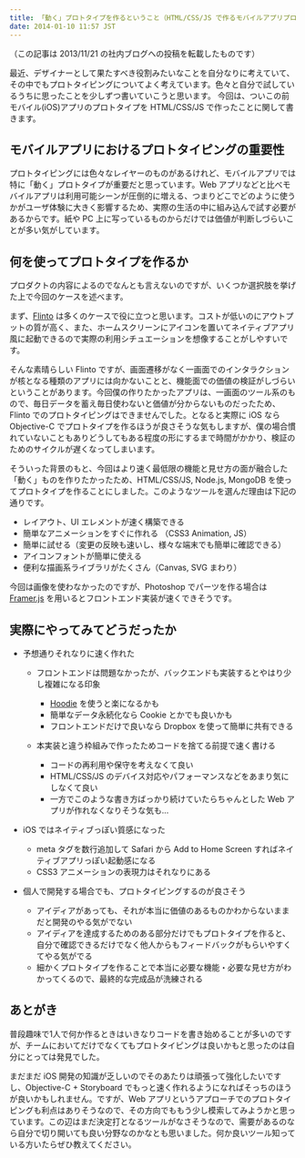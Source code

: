 ```yaml
---
title: 「動く」プロトタイプを作るということ（HTML/CSS/JS で作るモバイルアプリプロトタイプ編）
date: 2014-01-10 11:57 JST
---
```


（この記事は 2013/11/21 の社内ブログへの投稿を転載したものです）

最近、デザイナーとして果たすべき役割みたいなことを自分なりに考えていて、その中でもプロトタイピングについてよく考えています。色々と自分で試しているうちに思ったことを少しずつ書いていこうと思います。 今回は、ついこの前モバイル(iOS)アプリのプロトタイプを HTML/CSS/JS で作ったことに関して書きます。

## モバイルアプリにおけるプロトタイピングの重要性
プロトタイピングには色々なレイヤーのものがあるけれど、モバイルアプリでは特に「動く」プロトタイプが重要だと思っています。Web アプリなどと比べモバイルアプリは利用可能シーンが圧倒的に増える、つまりどこでどのように使うかがユーザ体験に大きく影響するため、実際の生活の中に組み込んで試す必要があるからです。紙や PC 上に写っているものからだけでは価値が判断しづらいことが多い気がしています。

## 何を使ってプロトタイプを作るか
プロダクトの内容によるのでなんとも言えないのですが、いくつか選択肢を挙げた上で今回のケースを述べます。

まず、[Flinto](https://www.flinto.com/) は多くのケースで役に立つと思います。コストが低いのにアウトプットの質が高く、また、ホームスクリーンにアイコンを置いてネイティブアプリ風に起動できるので実際の利用シチュエーションを想像することがしやすいです。

そんな素晴らしい Flinto ですが、画面遷移がなく一画面でのインタラクションが核となる種類のアプリには向かないことと、機能面での価値の検証がしづらいということがあります。今回僕の作りたかったアプリは、一画面のツール系のもので、毎日データを蓄え毎日使わないと価値が分からないものだったため、Flinto でのプロトタイピングはできませんでした。となると実際に iOS なら Objective-C でプロトタイプを作るほうが良さそうな気もしますが、僕の場合慣れていないこともありどうしてもある程度の形にするまで時間がかかり、検証のためのサイクルが遅くなってしまいます。

そういった背景のもと、今回はより速く最低限の機能と見せ方の面が融合した「動く」ものを作りたかったため、HTML/CSS/JS, Node.js, MongoDB を使ってプロトタイプを作ることにしました。このようなツールを選んだ理由は下記の通りです。

- レイアウト、UI エレメントが速く構築できる
- 簡単なアニメーションをすぐに作れる （CSS3 Animation, JS）
- 簡単に試せる（変更の反映も速いし、様々な端末でも簡単に確認できる）
- アイコンフォントが簡単に使える
- 便利な描画系ライブラリがたくさん（Canvas, SVG まわり）

今回は画像を使わなかったのですが、Photoshop でパーツを作る場合は [Framer.js](http://www.framerjs.com/) を用いるとフロントエンド実装が速くできそうです。

## 実際にやってみてどうだったか
- 予想通りそれなりに速く作れた
    - フロントエンドは問題なかったが、バックエンドも実装するとやはり少し複雑になる印象
        - [Hoodie](http://hood.ie/) を使うと楽になるかも
        - 簡単なデータ永続化なら Cookie とかでも良いかも
        - フロントエンドだけで良いなら Dropbox を使って簡単に共有できる

    - 本実装と違う枠組みで作ったためコードを捨てる前提で速く書ける
        - コードの再利用や保守を考えなくて良い
        - HTML/CSS/JS のデバイス対応やパフォーマンスなどをあまり気にしなくて良い
        - 一方でこのような書き方ばっかり続けていたらちゃんとした Web アプリが作れなくなりそうな気も…

- iOS ではネイティブっぽい質感になった
    - meta タグを数行追加して Safari から Add to Home Screen すればネイティブアプリっぽい起動感になる
    - CSS3 アニメーションの表現力はそれなりにある

- 個人で開発する場合でも、プロトタイピングするのが良さそう
    - アイディアがあっても、それが本当に価値のあるものかわからないままだと開発のやる気がでない
    - アイディアを達成するためのある部分だけでもプロトタイプを作ると、自分で確認できるだけでなく他人からもフィードバックがもらいやすくてやる気がでる
    - 細かくプロトタイプを作ることで本当に必要な機能・必要な見せ方がわかってくるので、最終的な完成品が洗練される

## あとがき
普段趣味で1人で何か作るときはいきなりコードを書き始めることが多いのですが、チームにおいてだけでなくてもプロトタイピングは良いかもと思ったのは自分にとっては発見でした。

まだまだ iOS 開発の知識が乏しいのでそのあたりは頑張って強化したいですし、Objective-C + Storyboard でもっと速く作れるようになればそっちのほうが良いかもしれません。ですが、Web アプリというアプローチでのプロトタイピングも利点はありそうなので、その方向でももう少し模索してみようかと思っています。この辺はまだ決定打となるツールがなさそうなので、需要があるのなら自分で切り開いても良い分野なのかなとも思いました。何か良いツール知っている方いたらぜひ教えてください。
